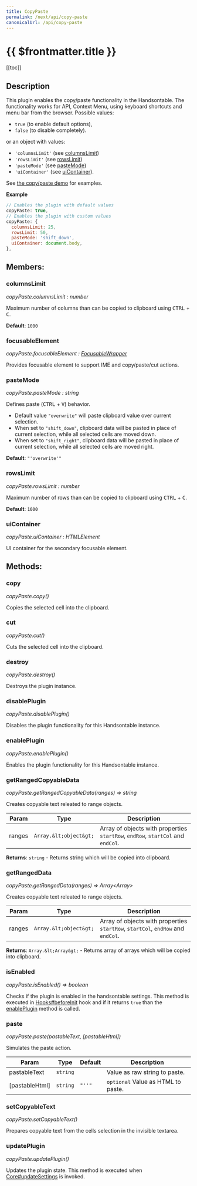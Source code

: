 ```yaml
---
title: CopyPaste
permalink: /next/api/copy-paste
canonicalUrl: /api/copy-paste
---
```


# {{ $frontmatter.title }}

[[toc]]

## Description


This plugin enables the copy/paste functionality in the Handsontable. The functionality works for API, Context Menu,
using keyboard shortcuts and menu bar from the browser.
Possible values:
* `true` (to enable default options),
* `false` (to disable completely).

or an object with values:
* `'columnsLimit'` (see [columnsLimit](#CopyPaste+columnsLimit))
* `'rowsLimit'` (see [rowsLimit](#CopyPaste+rowsLimit))
* `'pasteMode'` (see [pasteMode](#CopyPaste+pasteMode))
* `'uiContainer'` (see [uiContainer](#CopyPaste+uiContainer)).

See [the copy/paste demo](https://handsontable.com/docs/demo-copy-paste.html) for examples.

**Example**  
```js
// Enables the plugin with default values
copyPaste: true,
// Enables the plugin with custom values
copyPaste: {
  columnsLimit: 25,
  rowsLimit: 50,
  pasteMode: 'shift_down',
  uiContainer: document.body,
},
```

## Members:

### columnsLimit

_copyPaste.columnsLimit : number_

Maximum number of columns than can be copied to clipboard using <kbd>CTRL</kbd> + <kbd>C</kbd>.

**Default**: <code>1000</code>  


### focusableElement

_copyPaste.focusableElement : [FocusableWrapper](./focusable-element/)_

Provides focusable element to support IME and copy/paste/cut actions.



### pasteMode

_copyPaste.pasteMode : string_

Defines paste (<kbd>CTRL</kbd> + <kbd>V</kbd>) behavior.
* Default value `"overwrite"` will paste clipboard value over current selection.
* When set to `"shift_down"`, clipboard data will be pasted in place of current selection, while all selected cells are moved down.
* When set to `"shift_right"`, clipboard data will be pasted in place of current selection, while all selected cells are moved right.

**Default**: <code>&quot;&#x27;overwrite&#x27;&quot;</code>  


### rowsLimit

_copyPaste.rowsLimit : number_

Maximum number of rows than can be copied to clipboard using <kbd>CTRL</kbd> + <kbd>C</kbd>.

**Default**: <code>1000</code>  


### uiContainer

_copyPaste.uiContainer : HTMLElement_

UI container for the secondary focusable element.


## Methods:

### copy

_copyPaste.copy()_

Copies the selected cell into the clipboard.



### cut

_copyPaste.cut()_

Cuts the selected cell into the clipboard.



### destroy

_copyPaste.destroy()_

Destroys the plugin instance.



### disablePlugin

_copyPaste.disablePlugin()_

Disables the plugin functionality for this Handsontable instance.



### enablePlugin

_copyPaste.enablePlugin()_

Enables the plugin functionality for this Handsontable instance.



### getRangedCopyableData

_copyPaste.getRangedCopyableData(ranges) ⇒ string_

Creates copyable text releated to range objects.


| Param | Type | Description |
| --- | --- | --- |
| ranges | `Array.&lt;object&gt;` | Array of objects with properties `startRow`, `endRow`, `startCol` and `endCol`. |


**Returns**: `string` - Returns string which will be copied into clipboard.  

### getRangedData

_copyPaste.getRangedData(ranges) ⇒ Array&lt;Array&gt;_

Creates copyable text releated to range objects.


| Param | Type | Description |
| --- | --- | --- |
| ranges | `Array.&lt;object&gt;` | Array of objects with properties `startRow`, `startCol`, `endRow` and `endCol`. |


**Returns**: `Array.&lt;Array&gt;` - Returns array of arrays which will be copied into clipboard.  

### isEnabled

_copyPaste.isEnabled() ⇒ boolean_

Checks if the plugin is enabled in the handsontable settings. This method is executed in [Hooks#beforeInit](./Hooks/#beforeInit)
hook and if it returns `true` than the [enablePlugin](#CopyPaste+enablePlugin) method is called.



### paste

_copyPaste.paste(pastableText, [pastableHtml])_

Simulates the paste action.


| Param | Type | Default | Description |
| --- | --- | --- | --- |
| pastableText | `string` |  | Value as raw string to paste. |
| [pastableHtml] | `string` | <code>&quot;&#x27;&#x27;&quot;</code> | `optional` Value as HTML to paste. |



### setCopyableText

_copyPaste.setCopyableText()_

Prepares copyable text from the cells selection in the invisible textarea.



### updatePlugin

_copyPaste.updatePlugin()_

Updates the plugin state. This method is executed when [Core#updateSettings](./Core/#updateSettings) is invoked.


